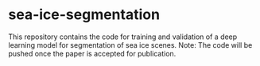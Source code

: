 # sea-ice-segmentation
This repository contains the code  for training and validation of a deep learning model for segmentation of sea ice scenes.
Note: The code will be pushed once the paper is accepted for publication. 
